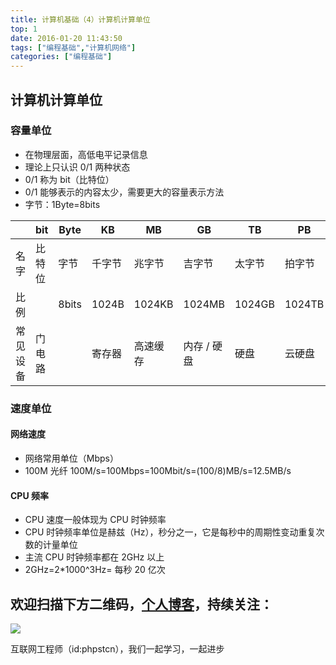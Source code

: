 ```yaml
---
title: 计算机基础（4）计算机计算单位
top: 1
date: 2016-01-20 11:43:50
tags: ["编程基础","计算机网络"]
categories: ["编程基础"]
---
```


## 计算机计算单位

### 容量单位

- 在物理层面，高低电平记录信息
- 理论上只认识 0/1 两种状态
- 0/1 称为 bit（比特位）
- 0/1 能够表示的内容太少，需要更大的容量表示方法
- 字节：1Byte=8bits

|| bit|Byte|KB|MB|GB|TB|PB|EB|
|-|-|-|-|-|-|-|-|-|
|名字|比特位|字节|千字节|兆字节|吉字节|太字节|拍字节|艾字节|
|比例||8bits|1024B|1024KB|1024MB|1024GB|1024TB|1024EB|
|常见设备|门电路||寄存器|高速缓存|内存 / 硬盘|硬盘|云硬盘|数据仓库|

### 速度单位

#### 网络速度

- 网络常用单位（Mbps）
- 100M 光纤
100M/s=100Mbps=100Mbit/s=(100/8)MB/s=12.5MB/s

#### CPU 频率

- CPU 速度一般体现为 CPU 时钟频率
- CPU 时钟频率单位是赫兹（Hz），秒分之一，它是每秒中的周期性变动重复次数的计量单位
- 主流 CPU 时钟频率都在 2GHz 以上
- 2GHz=2*1000^3Hz= 每秒 20 亿次

## 欢迎扫描下方二维码，[个人博客](https://www.phpst.cn)，持续关注：

![](https://ww1.sinaimg.cn/large/a616b9a4gy1g4xzv954a4j20760763yo.jpg)

互联网工程师（id:phpstcn），我们一起学习，一起进步
